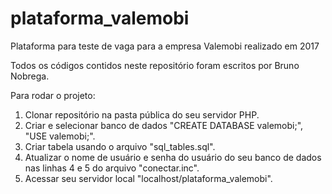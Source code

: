 # plataforma_valemobi
Plataforma para teste de vaga para a empresa Valemobi realizado em 2017

Todos os códigos contidos neste repositório foram escritos por Bruno Nobrega.

Para rodar o projeto:

1. Clonar repositório na pasta pública do seu servidor PHP.
2. Criar e selecionar banco de dados "CREATE DATABASE valemobi;", "USE valemobi;".
3. Criar tabela usando o arquivo "sql_tables.sql".
4. Atualizar o nome de usuário e senha do usuário do seu banco de dados nas linhas 4 e 5 do arquivo "conectar.inc".
5. Acessar seu servidor local "localhost/plataforma_valemobi".